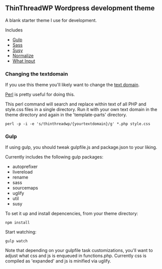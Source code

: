 ## ThinThreadWP Wordpress development theme

A blank starter theme I use for development.

Includes
- [Gulp](http://gulpjs.com/)
- [Sass](http://sass-lang.com/)
- [Susy](http://susy.oddbird.net/)
- [Normalize](https://necolas.github.io/normalize.css/)
- [What Input](https://github.com/ten1seven/what-input)

### Changing the textdomain

If you use this theme you'll likely want to change the [text domain](https://codex.wordpress.org/I18n_for_WordPress_Developers#Text_Domains). 

[Perl](https://www.perl.org/get.html) is pretty useful for doing this.

This perl command will search and replace within text of all PHP and style.css files in a single directory. Run it with your own text domain in the theme directory and again in the 'template-parts' directory.

`perl -p -i -e 's/thinthreadwp/{yourtextdomain}/g' *.php style.css`

### Gulp

If using gulp, you should tweak gulpfile.js and package.json to your liking.

Currently includes the following gulp packages:

- autoprefixer
- livereload
- rename
- sass
- sourcemaps
- uglify
- util
- susy

To set it up and install depencencies, from your theme directory:

`npm install`

Start watching:

`gulp watch`

Note that depending on your gulpfile task customizations, you'll want to adjust what css and js is enqueued in functions.php. Currently css is compiled as 'expanded' and js is minified via uglify.


